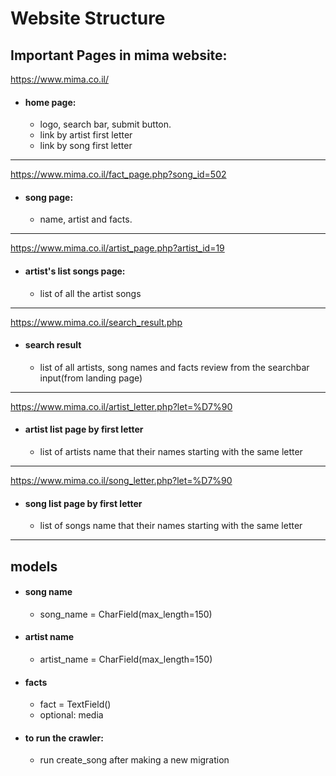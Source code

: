 # Website Structure



## Important Pages in mima website:

https://www.mima.co.il/
* #### home page:
    * logo, search bar, submit button.
    * link by artist first letter
    * link by song first letter

----------------------------------------------------

https://www.mima.co.il/fact_page.php?song_id=502

* #### song page:
    * name, artist and facts.

----------------------------------------------------


https://www.mima.co.il/artist_page.php?artist_id=19

* #### artist's list songs page:
    * list of all the artist songs

----------------------------------------------------


https://www.mima.co.il/search_result.php
* #### search result
    * list of all artists, song names and facts review from the searchbar input(from landing page)   

----------------------------------------------------


https://www.mima.co.il/artist_letter.php?let=%D7%90
* #### artist list page by first letter
    * list of artists name that their names starting with the same letter

----------------------------------------------------


https://www.mima.co.il/song_letter.php?let=%D7%90
* #### song list page by first letter
    * list of songs name that their names starting with the same letter
    
----------------------------------------------------


## models

* #### song name
    * song_name = CharField(max_length=150)
* #### artist name
    * artist_name = CharField(max_length=150)
* #### facts
    * fact = TextField()
    * optional: media
    
* #### to run the crawler:
    * run create_song after making a new migration

    
   




